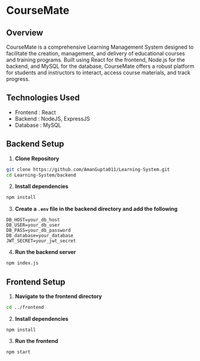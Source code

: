 # CourseMate

## Overview

CourseMate is a comprehensive Learning Management System designed to facilitate the creation, management, and delivery of educational courses and training programs. Built using React for the frontend, Node.js for the backend, and MySQL for the database, CourseMate offers a robust platform for students and instructors to interact, access course materials, and track progress.

## Technologies Used

- Frontend : React
- Backend : NodeJS, ExpressJS
- Database : MySQL

## Backend Setup

1. **Clone Repository**

```bash
git clone https://github.com/AmanGupta011/Learning-System.git
cd Learning-System/backend
```

2. **Install dependencies**

```bash
npm install
```

3. **Create a `.env` file in the backend directory and add the following**

```
DB_HOST=your_db_host
DB_USER=your_db_user
DB_PASS=your_db_password
DB_database=your_database
JWT_SECRET=your_jwt_secret
```

4. **Run the backend server**

```bash
npm index.js
```

## Frontend Setup

1. **Navigate to the frontend directory**

```bash
cd ../frontend
```

2. **Install dependencies**

```
npm install
```

3. **Run the frontend**

```
npm start
```
